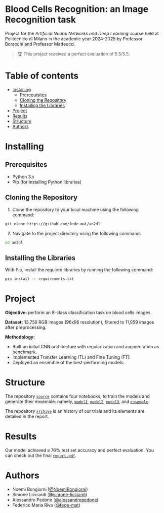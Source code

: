 <!-- omit form toc -->
# Blood Cells Recognition: an Image Recognition task

Project for the _Artificial Neural Networks and Deep Learning_ course held at Politecnico di Milano in the academic year 2024-2025 by Professor Boracchi and Professor Matteucci.

> 🏆 This project received a perfect evaluation of 5.5/5.5. 

<!-- omit from toc -->
# Table of contents

- [Installing](#installing)
  - [Prerequisites](#prerequisites)
  - [Cloning the Repository](#cloning-the-repository)
  - [Installing the Libraries](#installing-the-libraries)
- [Project](#project)
- [Results](#results)
- [Structure](#structure)
- [Authors](#authors)

# Installing

## Prerequisites

- Python 3.x
- Pip (for installing Python libraries)

## Cloning the Repository

1. Clone the repository to your local machine using the following command:
```bash
git clone https://github.com/fede-mat/an2dl
```

2. Navigate to the project directory using the following command:
```bash
cd an2dl
```

## Installing the Libraries

With Pip, install the required libraries by running the following command:
```bash
pip install -r requirements.txt
```

# Project

**Objective:** perform an 8-class classification task on blood cells images.

**Dataset:** 13,759 RGB images (96x96 resolution), filtered to 11,959 images after preprocessing.

**Methodology:** 
  - Built an initial CNN architecture with regularization and augmentation as benchmark.
  - Implemented Transfer Learning (TL) and Fine Tuning (FT).
  - Deployed an ensemble of the best-performing models.

# Structure

The repository [`source`](./source/) contains four notebooks, to train the models and generate their ensemble: namely, [`model1`](./source/model1.ipynb), [`model2`](./source/model2.ipynb), [`model3`](./source/model3.ipynb), and [`ensemble`](./source/ensemble.ipynb).

The repository [`archive`](./archive/) is an history of our trials and its elements are detailed in the report.

# Results

Our model achieved a 76% test set accuracy and perfect evaluation.
You can check out the final [`report.pdf`](./report/report.pdf). 

# Authors

- Noemi Bongiorni ([@NoemiBongiorni](https://github.com/NoemiBongiorni))
- Simone Licciardi ([@simone-licciardi](https://github.com/simone-licciardi))
- Alessandro Pedone ([@alessandropedone](https://github.com/alessandropedone))
- Federico Maria Riva ([@fede-mat](https://https://github.com/fede-mat))



<!-- 
---

### 2. Mars Terrain Segmentation (Homework 2)
**Objective:**  
Segment grayscale Mars terrain images into five classes: Background, Soil, Bedrock, Sand, and Big Rock.

**Key Highlights:**
- **Dataset:** 2,615 grayscale images (64x128 resolution), filtered to 2,505 images.
- **Methodology:**
  - Impemented Keras custom layer for Egde Decetions, Thesholding and others methods of computer vision
  - Explored a dual UNet architecture (Global and Local perspectives).
  - Designed a custom loss function combining Dice Loss, Focal Loss, and Boundary Loss.
  - Applied advanced data augmentation and optimization techniques.
- **Final Results:**
  - **Mean IoU (Kaggle):** 64.91% (Baseline: 32.81%)
- **Kaggle Competition Link:** [AN2DL 2024-2025 Homework 2](https://www.kaggle.com/competitions/an-2-dl-2024-2025-homework-2/discussion?sort=hotness)

Find detailed information in the [HW2 Report](HW2_report_NoPainNoTrain.pdf).

--- -->
